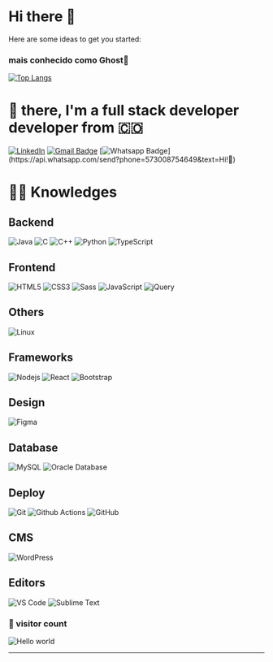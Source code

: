# Hi there 👋




Here are some ideas to get you started:
 ### mais conhecido como Ghost👻 


[![Top Langs](https://github-readme-stats.vercel.app/api/top-langs/?username=FELIPESANTACRUZ&layout=compact&theme=midnight-purple)](https://github.com/FELIPESANTACRUZ/github-readme-stats)



# 🖖 there, I'm a full stack developer developer from 🇨🇴

[![LinkedIn](https://img.shields.io/badge/-LINKEDIN-0077B5?style=for-the-badge&logo=linkedin&logoColor=white)](https://www.linkedin.com/in/adammalston/)
[![Gmail Badge](https://img.shields.io/badge/-Gmail-c14438?style=flat-square&logo=Gmail&logoColor=white&link=mailto:dacelis0@misena.edu.co)](felipesantacruz6@gmail.com)
[![Whatsapp Badge](https://img.shields.io/badge/-Whatsapp-4CA143?style=flat-square&labelColor=4CA143&logo=whatsapp&logoColor=white&link=https://api.whatsapp.com/send?phone=573008754649&text=Olá!)](https://api.whatsapp.com/send?phone=573008754649&text=Hi!🖖)


# :man_technologist: Knowledges

## Backend
![Java](http://img.shields.io/badge/-Java-007396?style=flat-square&logo=java&logoColor=ffffff)
![C](https://img.shields.io/badge/-C-000000?style=flat&logo=c)
![C++](https://img.shields.io/badge/-C++-000000?style=flat&logo=c%2B%2B)
![Python](https://img.shields.io/badge/-Python-000000?style=flat&logo=python)
![TypeScript](https://img.shields.io/badge/-TypeScript-000000?style=flat&logo=typescript)

## Frontend
![HTML5](https://img.shields.io/badge/-HTML5-%23E44D27?style=flat-square&logo=html5&logoColor=ffffff)
![CSS3](https://img.shields.io/badge/-CSS3-%231572B6?style=flat-square&logo=css3)
![Sass](https://img.shields.io/badge/-Sass-%23CC6699?style=flat-square&logo=sass&logoColor=ffffff)
![JavaScript](https://img.shields.io/badge/-JavaScript-black?style=flat-square&logo=javascript)
![jQuery](https://img.shields.io/badge/-jQuery-222222?style=flat&logo=jQuery&logoColor=0769AD)

## Others
![Linux](https://img.shields.io/badge/-Linux-222222?style=flat&logo=linux&logoColor=FCC624)

## Frameworks
![Nodejs](https://img.shields.io/badge/-Nodejs-black?style=flat-square&logo=Node.js)
![React](https://img.shields.io/badge/-React-%23282C34?style=flat-square&logo=react)
![Bootstrap](https://img.shields.io/badge/-Bootstrap-563D7C?style=flat-square&logo=bootstrap)

## Design
![Figma](http://img.shields.io/badge/-Figma-30333c?style=flat-square&logo=figma&logoColor=ffffff)

## Database
![MySQL](https://img.shields.io/badge/-MySQL-black?style=flat-square&logo=mysql)
![Oracle Database](http://img.shields.io/badge/-Oracle-DD0031?style=flat-square&logo=oracle)

## Deploy
![Git](https://img.shields.io/badge/-Git-black?style=flat-square&logo=git)
![Github Actions](http://img.shields.io/badge/-Github%20Actions-2088FF?style=flat-square&logo=github-actions&logoColor=ffffff)
![GitHub](https://img.shields.io/badge/-GitHub-181717?style=flat-square&logo=github)

## CMS
![WordPress](https://img.shields.io/badge/-WordPress-21759B?style=flat-square&logo=wordpress)

## Editors
![VS Code](http://img.shields.io/badge/-VS%20Code-007ACC?style=flat-square&logo=visual-studio-code)
![Sublime Text](http://img.shields.io/badge/-Sublime%20Text-3C4858?style=flat-square&logo=sublime-text)

### 👀 visitor count

<img src="https://profile-counter.glitch.me/hayat-tamboli/count.svg" alt="Hello world" />

<hr />

